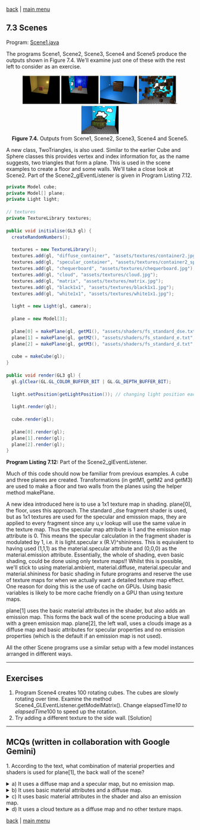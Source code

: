 [back](ch7.md) | [main menu](../README.md)
 
## 7.3 Scenes

Program: [Scene1.java](/ch7_classes/ch7_3_scene)

The programs Scene1, Scene2, Scene3, Scene4 and Scene5 produce the outputs shown in Figure 7.4. We'll examine just one of these with the rest left to consider as an exercise.

<p align="center">
  <img src="ch7_img/ch7_3_scene1.png" alt="output from ch7_3_scene1" width="100">.<img src="ch7_img/ch7_3_scene2.png" alt="output from ch7_3_scene2" width="100">.<img src="ch7_img/ch7_3_scene3.png" alt="output from ch7_3_scene3" width="100">.<img src="ch7_img/ch7_3_scene4.png" alt="output from ch7_3_scene4" width="100">.<img src="ch7_img/ch7_3_scene5.png" alt="output from ch7_3_scene5" width="100"><br>
  <strong>Figure 7.4.</strong> Outputs from Scene1, Scene2, Scene3, Scene4 and Scene5.
</p>

A new class, TwoTriangles, is also used. Similar to the earlier Cube and Sphere classes this provides vertex and index information for, as the name suggests, two triangles that form a plane. This is used in the scene examples to create a floor and some walls. We'll take a close look at Scene2. Part of the Scene2_glEventListener is given in Program Listing 7.12.

```java
private Model cube;
private Model[] plane;
private Light light;

// textures
private TextureLibrary textures;

public void initialise(GL3 gl) {
  createRandomNumbers();

  textures = new TextureLibrary();
  textures.add(gl, "diffuse_container", "assets/textures/container2.jpg");
  textures.add(gl, "specular_container", "assets/textures/container2_specular.jpg");
  textures.add(gl, "chequerboard", "assets/textures/chequerboard.jpg");
  textures.add(gl, "cloud", "assets/textures/cloud.jpg");
  textures.add(gl, "matrix", "assets/textures/matrix.jpg");
  textures.add(gl, "black1x1", "assets/textures/black1x1.jpg");
  textures.add(gl, "white1x1", "assets/textures/white1x1.jpg");

  light = new Light(gl, camera);

  plane = new Model[3];

  plane[0] = makePlane(gl, getM1(), "assets/shaders/fs_standard_dse.txt", textures.get("chequerboard"), textures.get("white1x1"), textures.get("black1x1"));
  plane[1] = makePlane(gl, getM2(), "assets/shaders/fs_standard_e.txt", null, null, textures.get("matrix"));
  plane[2] = makePlane(gl, getM3(), "assets/shaders/fs_standard_d.txt", textures.get("cloud"), null, null);

  cube = makeCube(gl);
}

public void render(GL3 gl) {
  gl.glClear(GL.GL_COLOR_BUFFER_BIT | GL.GL_DEPTH_BUFFER_BIT);

  light.setPosition(getLightPosition()); // changing light position each frame

  light.render(gl);

  cube.render(gl);

  plane[0].render(gl);
  plane[1].render(gl);
  plane[2].render(gl);
}
```

**Program Listing 7.12:** Part of the Scene2_glEventListener.

Much of this code should now be familiar from previous examples. A cube and three planes are created. Transformations (in getM1, getM2 and getM3) are used to make a floor and two walls from the planes using the helper method makePlane. 

A new idea introduced here is to use a 1x1 texture map in shading. plane[0], the floor, uses this approach. The standard _dse fragment shader is used, but as 1x1 textures are used for the specular and emission maps, they are applied to every fragment since any u,v lookup will use the same value in the texture map. Thus the specular map attribute is 1 and the emission map attribute is 0. This means the specular calculation in the fragment shader is modulated by 1, i.e. it is light.specular x (R.V)^shininess. This is equivalent to having used (1,1,1) as the material.specular attribute and (0,0,0) as the material.emission attribute. Essentially, the whole of shading, even basic shading, could be done using only texture maps!! Whilst this is possible, we'll stick to using material.ambient, material.diffuse, material.specular and material.shininess for basic shading in future programs and reserve the use of texture maps for when we actually want a detailed texture map effect. One reason for doing this is the use of cache on GPUs. Using basic variables is likely to be more cache friendly on a GPU than using texture maps.

plane[1] uses the basic material attributes in the shader, but also adds an emission map. This forms the back wall of the scene producing a blue wall with a green emission map. plane[2], the left wall, uses a clouds image as a diffuse map and basic attributes for specular properties and no emission properties (which is the default if an emission map is not used).

All the other Scene programs use a similar setup with a few model instances arranged in different ways.

---

## Exercises

1. Program Scene4 creates 100 rotating cubes. The cubes are slowly rotating over time. Examine the method Scene4_GLEventListener.getModelMatrix(). Change elapsedTime*10 to elapsedTime*100 to speed up the rotation.
2. Try adding a different texture to the side wall. [Solution]

---

## MCQs (written in collaboration with Google Gemini)

<p>1. According to the text, what combination of material properties and shaders is used for plane[1], the back wall of the scene?</p>
<details>
<summary>a) It uses a diffuse map and a specular map, but no emission map.</summary>
<p><b>Incorrect.</b> The text states that plane[1] uses the fs_standard_e.txt shader, which, as the _e indicates, uses an emission map. The null values for the diffuse and specular maps in the function call confirm that they are not used.</p>
</details>
<details>
<summary>b) It uses basic material attributes and a diffuse map.</summary>
<p><b>Incorrect.</b> While plane[1] uses basic material attributes, the function call passes null for the diffuse map. The fs_standard_e.txt shader is used, which indicates an emission map is present.</p>
</details>
<details>
<summary>c) It uses basic material attributes in the shader and also an emission map.</summary>
<p><b>Correct.</b> The text states that plane[1] "uses the basic material attributes in the shader, but also adds an emission map. This forms the back wall of the scene producing a blue wall with a green emission map combined into the final result."</p>
</details>
<details>
<summary>d) It uses a cloud texture as a diffuse map and no other texture maps.</summary>
<p><b>Incorrect.</b> The cloud texture is used for plane[2], not plane[1]. plane[1] uses the matrix texture as its emission map.</p>
</details>

[back](ch7.md) | [main menu](../README.md)